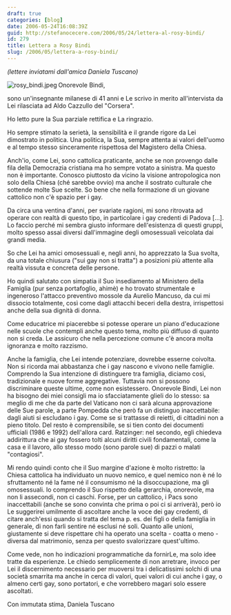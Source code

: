```yaml
---
draft: true
categories: [blog]
date: 2006-05-24T16:08:39Z
guid: http://stefanocecere.com/2006/05/24/lettera-al-rosy-bindi/
id: 279
title: Lettera a Rosy Bindi
slug: /2006/05/lettera-a-rosy-bindi/
---
```


_(lettere inviatami dall'amica Daniela Tuscano)_ 

<img align="left" title="rosy_bindi.jpeg" id="image278" alt="rosy_bindi.jpeg" src="http://stefanocecere.com/wp-content/uploads/sites/3/2006/05/rosy_bindi.jpeg" />Onorevole Bindi,
  
sono un'insegnante milanese di 41 anni e Le scrivo in merito all'intervista da Lei rilasciata ad Aldo Cazzullo del "Corsera".
  
Ho letto pure la Sua parziale rettifica e La ringrazio.
  
Ho sempre stimato la serietà, la sensibilità e il grande rigore da Lei dimostrato in politica. Una politica, la Sua, sempre attenta ai valori dell'uomo e al tempo stesso sinceramente rispettosa del Magistero della Chiesa.
  
Anch'io, come Lei, sono cattolica praticante, anche se non provengo dalle fila della Democrazia cristiana ma ho sempre votato a sinistra. Ma questo non è importante. Conosco piuttosto da vicino la visione antropologica non solo della Chiesa (ché sarebbe ovvio) ma anche il sostrato culturale che sottende molte Sue scelte. So bene che nella formazione di un giovane cattolico non c'è spazio per i gay.
  
Da circa una ventina d'anni, per svariate ragioni, mi sono ritrovata ad operare con realtà di questo tipo, in particolare i gay credenti di Padova […]. Lo faccio perché mi sembra giusto informare dell'esistenza di questi gruppi, molto spesso assai diversi dall'immagine degli omosessuali veicolata dai grandi media.
  
So che Lei ha amici omosessuali e, negli anni, ho apprezzato la Sua svolta, da una totale chiusura ("sui gay non si tratta") a posizioni più attente alla realtà vissuta e concreta delle persone.
  
Ho quindi salutato con simpatia il Suo insediamento al Ministero della Famiglia (pur senza portafoglio, ahimè) e ho trovato strumentale e ingeneroso l'attacco preventivo mossole da Aurelio Mancuso, da cui mi dissocio totalmente, così come dagli attacchi beceri della destra, irrispettosi anche della sua dignità di donna.
  
Come educatrice mi piacerebbe si potesse operare un piano d'educazione nelle scuole che contempli anche questo tema, molto più diffuso di quanto non si creda. Le assicuro che nella percezione comune c'è ancora molta ignoranza e molto razzismo.
  
Anche la famiglia, che Lei intende potenziare, dovrebbe esserne coivolta. Non si ricorda mai abbastanza che i gay nascono e vivono nelle famiglie. Comprendo la Sua intenzione di distinguere tra famiglia, diciamo così, tradizionale e nuove forme aggregative. Tuttavia non si possono discriminare queste ultime, come non esistessero. Onorevole Bindi, Lei non ha bisogno dei miei consigli ma io sfacciatamente glieli do lo stesso: sa meglio di me che da parte del Vaticano non ci sarà alcuna approvazione delle Sue parole, a parte Pompedda che però fa un distinguo inaccettabile: dagli aiuti si escludano i gay. Come se si trattasse di reietti, di cittadini non a pieno titolo. Del resto è comprensibile, se si tien conto dei documenti ufficiali (1986 e 1992) dell'allora card. Ratzinger: nel secondo, egli chiedeva addirittura che ai gay fossero tolti alcuni diritti civili fondamentali, come la casa e il lavoro, allo stesso modo (sono parole sue) di pazzi o malati "contagiosi".
  
Mi rendo quindi conto che il Suo margine d'azione è molto ristretto: la Chiesa cattolica ha individuato un nuovo nemico, e quel nemico non è né lo sfruttamento né la fame né il consumismo né la disoccupazione, ma gli omosessuali. Io comprendo il Suo rispetto della gerarchia, onorevole, ma non li assecondi, non ci caschi. Forse, per un cattolico, i Pacs sono inaccettabili (anche se sono convinta che prima o poi ci si arriverà), però io Le suggerirei umilmente di ascoltare anche la voce dei gay credenti, di citare anch'essi quando si tratta del tema p. es. dei figli o della famiglia in generale, di non farli sentire né esclusi né soli. Quanto alle unioni, giustamente si deve rispettare chi ha operato una scelta - coatta o meno - diversa dal matrimonio, senza per questo svalorizzare quest'ultimo.
  
Come vede, non ho indicazioni programmatiche da fornirLe, ma solo idee tratte da esperienze. Le chiedo semplicemente di non arretrare, invoco per Lei il discernimento necessario per muoversi tra i delicatissimi solchi di una società smarrita ma anche in cerca di valori, quei valori di cui anche i gay, o almeno certi gay, sono portatori, e che vorrebbero magari solo essere ascoltati.

Con immutata stima, Daniela Tuscano